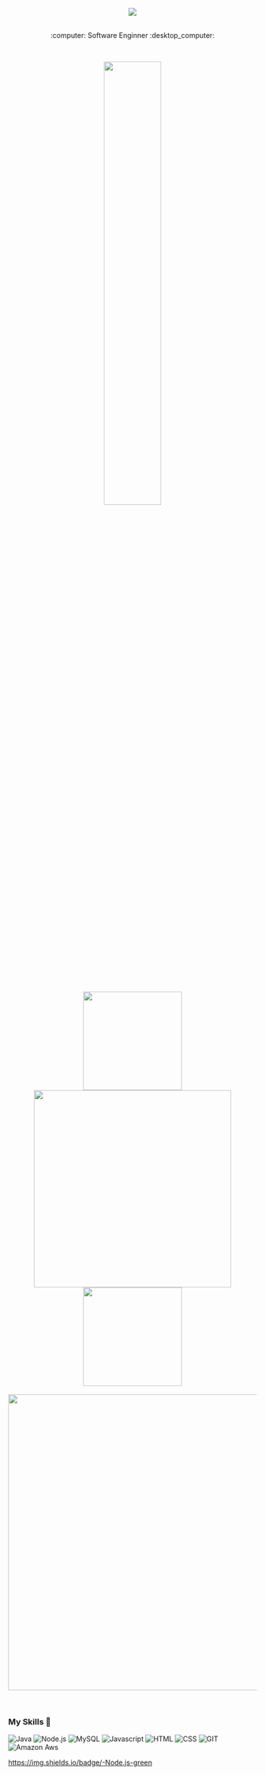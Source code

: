
<p align="center">
 <img src="https://giffiles.alphacoders.com/214/214311.gif">
</p>

<p align="center">
 <br>
 :computer: Software Enginner :desktop_computer:
</p>

<br>
<p align="center">
 <img width="48%" src="https://github-readme-stats.vercel.app/api?username=andreportilho&show_icons=true&theme=radical&count_private=true"> 
</p>

<p align="center">
 <img width="200px"src="https://i.dlpng.com/static/png/7039439_preview.png">
 <img width="400px" src="https://github-readme-stats.vercel.app/api/top-langs/?username=andreportilho&layout=compact&theme=dark&custom_title=Languages" /> 
 <img width="200px"src="https://i.dlpng.com/static/png/7039439_preview.png">
 <br>
 <br>
 <img width="600px"src="https://activity-graph.herokuapp.com/graph?username=andreportilho&theme=dark">
 
</p>

<br>

### My Skills 🚀
![Java](https://img.shields.io/badge/java-%7396.svg?style=for-the-badge&logo=java&logoColor=white&color=007396)
![Node.js](https://img.shields.io/badge/node.js-%7396.svg?style=for-the-badge&logo=java&logoColor=white&color=007396)
![MySQL](https://img.shields.io/badge/mysql-%4479A1.svg?style=for-the-badge&logo=mysql&logoColor=white&color=4479A1)
![Javascript](https://img.shields.io/badge/javscript-%F7DF1E.svg?style=for-the-badge&logo=javascript&logoColor=black&color=F7DF1E)
![HTML](https://img.shields.io/badge/html5-%3776AB.svg?style=for-the-badge&logo=html5&logoColor=white&color=E34F26)
![CSS](https://img.shields.io/badge/css3-%1572B6.svg?style=for-the-badge&logo=css3&logoColor=white&color=1572B6)
![GIT](https://img.shields.io/badge/git-%3776AB.svg?style=for-the-badge&logo=git&logoColor=white&color=F05032)
![Amazon Aws](https://img.shields.io/badge/amazon-aws.svg?style=for-the-badge&logo=amazon-aws&color=232F3E)


https://img.shields.io/badge/-Node.js-green



